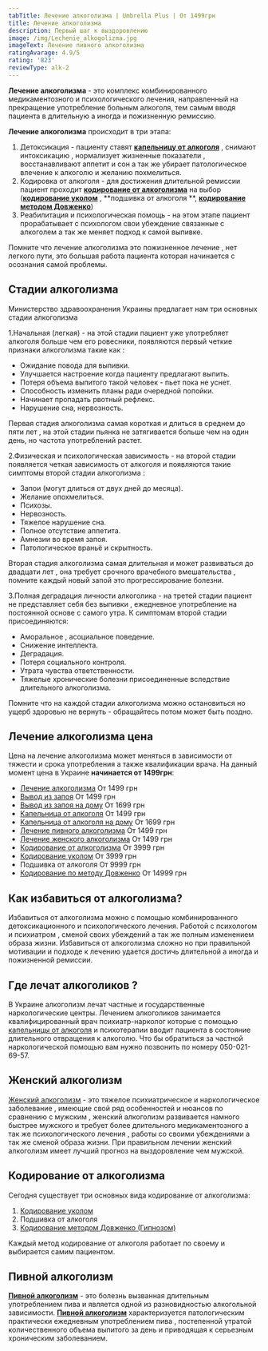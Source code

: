 ```yaml
---
tabTitle: Лечение алкоголизма | Umbrella Plus | От 1499грн
title: Лечение алкоголизма
description: Первый шаг к выздоровлению
image: /img/Lechenie_alkogolizma.jpg
imageText: Лечение пивного алкоголизма
ratingAvarage: 4.9/5
rating: '823'
reviewType: alk-2
---
```



**Лечение алкоголизма** - это комплекс комбинированного медикаментозного и психологического лечения, направленный на прекращение употребление больным алкоголя, тем самым вводя пациента в длительную а иногда и пожизненную ремиссию.

**Лечение алкоголизма** происходит в три этапа:

1. Детоксикация - пациенту ставят **[капельницу от алкоголя](https://umbrella-plus.com.ua/services/kapelnica_ot_alkogolia/)** , снимают интоксикацию , нормализует жизненные показатели , восстанавливают аппетит и сон а так же убирает патологическое влечение к алкоголю и желанию похмелиться.
2. Кодировка от алкоголя - для достижения длительной ремиссии пациент проходит **[кодирование от алкоголизма](https://umbrella-plus.com.ua/services/kodirovka_ot_alkogolizma/)** на выбор (**[кодирование уколом](https://umbrella-plus.com.ua/services/kodirovka_ykolom/)** , \*\*подшивка от алкоголя \*\*, **[кодирование методом Довженко](https://umbrella-plus.com.ua/services/kodirovka-po-dovjenko/)**)
3. Реабилитация и психологическая помощь - на этом этапе пациент прорабатывает  с психологом свои убеждение связанные с алкоголем  а так же меняет подход к самой выпивке.

Помните что лечение алкоголизма это пожизненное лечение , нет легкого пути, это большая работа пациента которая начинается с осознания самой проблемы.

## Стадии алкоголизма

Министерство здравоохранения Украины предлагает нам три основных стадии алкоголизма

1.Начальная (легкая) - на этой стадии пациент уже употребляет алкоголя больше чем его ровесники, появляются первый четкие признаки алкоголизма такие как :

* Ожидание повода для выпивки.
* Улучшается настроение когда пациенту предлагают выпить.
* Потеря объема выпитого такой человек - пьет пока не уснет.
* Способность изменить планы ради очередной попойки.
* Начинает пропадать рвотный рефлекс.
* Нарушение сна, нервозность.

Первая стадия алкоголизма самая короткая и длиться в среднем до пяти лет , на этой стадии пьянка не затягивается больше чем на один день, но частота употреблений растет.

2.Физическая и психологическая зависимость - на второй стадии появляется четкая зависимость от алкоголя и появляются такие симптомы второй стадии алкоголизма :

* Запои (могут длиться от двух дней до месяца).
* Желание опохмелиться.
* Психозы.
* Нервозность.
* Тяжелое нарушение сна.
* Полное отсутствие аппетита.
* Амнезии во время запоя.
* Патологическое враньё и скрытность.

Вторая стадия алкоголизма самая длительная и может развиваться до двадцати лет , она требует срочного врачебного вмешательства , помните каждый новый запой это прогрессирование болезни.

3.Полная деградация личности алкоголика - на третей стадии пациент не представляет себя без выпивки , ежедневное употребление на постоянной основе с самого утра. К симптомам второй стадии присоединяются:

* Аморальное , асоциальное поведение.
* Снижение интеллекта.
* Деградация.
* Потеря социального контроля.
* Утрата чувства ответственности.
* Тяжелые хронические болезни присоединенные вследствие длительного алкоголизма.

Помните что на каждой стадии алкоголизма можно остановиться но ущерб здоровью не вернуть - обращайтесь потом может быть поздно.

## Лечение алкоголизма цена

Цена на лечение алкоголизма может меняться в зависимости от тяжести и срока употребления а также квалификации врача. На данный момент цена в Украине **начинается от 1499грн**:

* [Лечение алкоголизма](https://umbrella-plus.com.ua/services/lechenie_alkogokizma) От 1499 грн
* [Вывод из запоя](https://umbrella-plus.com.ua/services/vivod-iz-zapoia-glavnaia) От 1499 грн
* [Вывод из запоя на дому](https://umbrella-plus.com.ua/services/vivod-iz-zapoia-na-domy) От 1699 грн
* [Капельница от алкоголя](https://umbrella-plus.com.ua/services/kapelnica_ot_alkogolia) От 1499 грн
* [Капельница от алкоголя на дому](https://umbrella-plus.com.ua/services/kapelnica-ot-alkogola-na-domy) От 1699 грн
* [Лечение пивного алкоголизма](https://umbrella-plus.com.ua/services/lechenie_pivnogo_alkogolizm) От 1499 грн
* [Лечение женского алкоголизма](https://umbrella-plus.com.ua/services/lechenie_jenskogo_alkogolizma) От 1499 грн
* [Кодирование от алкоголизма](https://umbrella-plus.com.ua/services/kodirovka_ot_alkogolizma) От 3999 грн
* [Кодирование уколом](https://umbrella-plus.com.ua/services/kodirovka_ykolom) От 3999 грн
* Подшивка от алкоголя От 9999 грн
* [Кодирование по методу Довженко](https://umbrella-plus.com.ua/services/kodirovka-po-dovjenko) От 14999 грн

## Как избавиться от алкоголизма?

Избавиться от алкоголизма можно с помощью комбинированного детоксикационного и психологического лечения. Работой с психологом и психиатром , сменой своих убеждений а так же полным изменением образа жизни. Избавиться от алкоголизма сложно но при правильной мотивации и подходе к лечению удается достичь длительной а иногда и пожизненной ремиссии.

## Где лечат алкоголиков ?

В Украине алкоголизм лечат частные и государственные наркологические центры. Лечением алкоголиков занимается квалифицированный врач психиатр-нарколог которые с помощью [капельницы от алкоголя](https://umbrella-plus.com.ua/services/kapelnica_ot_alkogolia) и психотерапии вводит пациента в состояние длительного отвращения к алкоголю. Что бы обратиться за частной наркологической помощью вам нужно позвонить по номеру 050-021-69-57.

## Женский алкоголизм

[Женский алкоголизм](https://umbrella-plus.com.ua/services/lechenie_jenskogo_alkogolizma) - это тяжелое психиатрическое и наркологическое заболевание , имеющие свой ряд особенностей и нюансов по сравнению с мужским , женский алкоголизм развивается намного быстрее мужского и требует более длительного медикаментозного а так же психологического лечения , работы со своими убеждениями а так же сменой образа жизни. При правильном лечении женский алкоголизм имеет лучший прогноз на выздоровление чем мужской.

## Кодирование от алкоголизма

Сегодня существует три основных вида кодирование от алкоголизма:

1. [Кодирование уколом](https://umbrella-plus.com.ua/services/kodirovka_ykolom)
2. Подшивка от алкоголя
3. [Кодирование методом Довженко (Гипнозом)](https://umbrella-plus.com.ua/services/kodirovka-po-dovjenko)

Каждый метод кодирование от алкоголя работает по своему и выбирается самим пациентом.

## Пивной алкоголизм

**[Пивной алкоголизм](https://umbrella-plus.com.ua/services/lechenie_pivnogo_alkogolizm)** - это болезнь вызванная длительным употреблением пива и является одной из разновидностью алкогольной зависимости. **[Пивной алкоголизм](https://umbrella-plus.com.ua/services/lechenie_pivnogo_alkogolizm)** характеризуется патологическим практически ежедневным употреблением пива , постепенной утратой количественного объема выпитого за день и приводящая к серьезным хроническим заболеванием.
